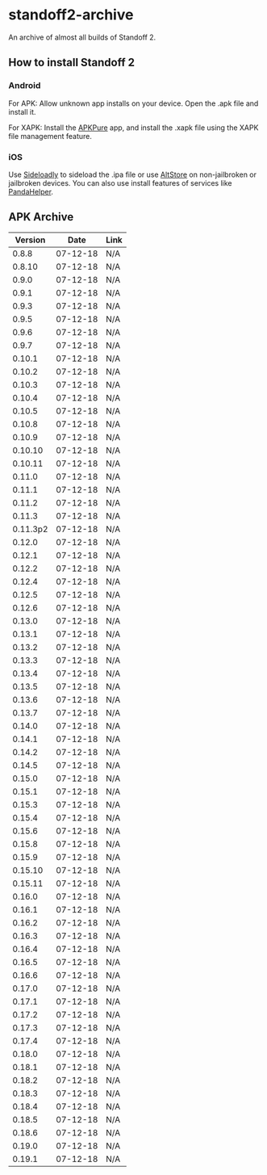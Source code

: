 # standoff2-archive
An archive of almost all builds of Standoff 2.

## How to install Standoff 2
### Android
For APK:
Allow unknown app installs on your device. Open the .apk file and install it.

For XAPK:
Install the [APKPure](https://apkpure.com) app, and install the .xapk file using the XAPK file management feature.

### iOS
Use [Sideloadly](https://sideloadly.io/) to sideload the .ipa file or use [AltStore](https://altstore.io/) on non-jailbroken or jailbroken devices. You can also use install features of services like [PandaHelper](https://pandahelp.vip/).

## APK Archive
| Version                         | Date           	 |		    Link             |
| ----------------------------- | ---------------------- | ------------------------------ |
| 0.8.8                  	| 07-12-18       	 |		N/A                    |
| 0.8.10                  	| 07-12-18       	 |		N/A                    |
| 0.9.0                  	| 07-12-18       	 |		N/A                    |
| 0.9.1                  	| 07-12-18       	 |		N/A                    |
| 0.9.3                  	| 07-12-18       	 |		N/A                    |
| 0.9.5                  	| 07-12-18       	 |		N/A                    |
| 0.9.6                  	| 07-12-18       	 |		N/A                    |
| 0.9.7                  	| 07-12-18       	 |		N/A                    |
| 0.10.1                  	| 07-12-18       	 |		N/A                    |
| 0.10.2                  	| 07-12-18       	 |		N/A                    |
| 0.10.3                  	| 07-12-18       	 |		N/A                    |
| 0.10.4                  	| 07-12-18       	 |		N/A                    |
| 0.10.5                  	| 07-12-18       	 |		N/A                    |
| 0.10.8                  	| 07-12-18       	 |		N/A                    |
| 0.10.9                  	| 07-12-18       	 |		N/A                    |
| 0.10.10                  	| 07-12-18       	 |		N/A                    |
| 0.10.11                  	| 07-12-18       	 |		N/A                    |
| 0.11.0                  	| 07-12-18       	 |		N/A                    |
| 0.11.1                  	| 07-12-18       	 |		N/A                    |
| 0.11.2                  	| 07-12-18       	 |		N/A                    |
| 0.11.3                  	| 07-12-18       	 |		N/A                    |
| 0.11.3p2                  	| 07-12-18       	 |		N/A                    |
| 0.12.0                  	| 07-12-18       	 |		N/A                    |
| 0.12.1                  	| 07-12-18       	 |		N/A                    |
| 0.12.2                  	| 07-12-18       	 |		N/A                    |
| 0.12.4                  	| 07-12-18       	 |		N/A                    |
| 0.12.5                  	| 07-12-18       	 |		N/A                    |
| 0.12.6                  	| 07-12-18       	 |		N/A                    |
| 0.13.0                  	| 07-12-18       	 |		N/A                    |
| 0.13.1                  	| 07-12-18       	 |		N/A                    |
| 0.13.2                  	| 07-12-18       	 |		N/A                    |
| 0.13.3                  	| 07-12-18       	 |		N/A                    |
| 0.13.4                  	| 07-12-18       	 |		N/A                    |
| 0.13.5                  	| 07-12-18       	 |		N/A                    |
| 0.13.6                  	| 07-12-18       	 |		N/A                    |
| 0.13.7                  	| 07-12-18       	 |		N/A                    |
| 0.14.0                  	| 07-12-18       	 |		N/A                    |
| 0.14.1                  	| 07-12-18       	 |		N/A                    |
| 0.14.2                  	| 07-12-18       	 |		N/A                    |
| 0.14.5                  	| 07-12-18       	 |		N/A                    |
| 0.15.0                  	| 07-12-18       	 |		N/A                    |
| 0.15.1                  	| 07-12-18       	 |		N/A                    |
| 0.15.3                  	| 07-12-18       	 |		N/A                    |
| 0.15.4                  	| 07-12-18       	 |		N/A                    |
| 0.15.6                  	| 07-12-18       	 |		N/A                    |
| 0.15.8                  	| 07-12-18       	 |		N/A                    |
| 0.15.9                  	| 07-12-18       	 |		N/A                    |
| 0.15.10                  	| 07-12-18       	 |		N/A                    |
| 0.15.11                  	| 07-12-18       	 |		N/A                    |
| 0.16.0                  	| 07-12-18       	 |		N/A                    |
| 0.16.1                  	| 07-12-18       	 |		N/A                    |
| 0.16.2                  	| 07-12-18       	 |		N/A                    |
| 0.16.3                  	| 07-12-18       	 |		N/A                    |
| 0.16.4                  	| 07-12-18       	 |		N/A                    |
| 0.16.5                  	| 07-12-18       	 |		N/A                    |
| 0.16.6                  	| 07-12-18       	 |		N/A                    |
| 0.17.0                  	| 07-12-18       	 |		N/A                    |
| 0.17.1              	| 07-12-18       	 |		N/A                    |
| 0.17.2           	| 07-12-18       	 |		N/A                    |
| 0.17.3              	| 07-12-18       	 |		N/A                    |
| 0.17.4             	| 07-12-18       	 |		N/A                    |
| 0.18.0              	| 07-12-18       	 |		N/A                    |
| 0.18.1           	| 07-12-18       	 |		N/A                    |
| 0.18.2              	| 07-12-18       	 |		N/A                    |
| 0.18.3         	| 07-12-18       	 |		N/A                    |
| 0.18.4            	| 07-12-18       	 |		N/A                    |
| 0.18.5              	| 07-12-18       	 |		N/A                    |
| 0.18.6              	| 07-12-18       	 |		N/A                    |
| 0.19.0            	| 07-12-18       	 |		N/A                    |
| 0.19.1          	| 07-12-18       	 |		N/A                    |
